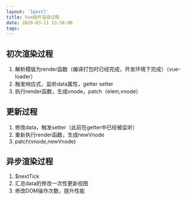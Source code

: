 ```yaml
---
layout: '[post]'
title: Vue组件渲染过程
date: 2020-03-11 13:58:06
tags:
---
```

## 初次渲染过程
1. 解析模版为render函数（编译打包时已经完成，开发环境下完成）（vue-loader）
2. 触发响应式，监听data属性，getter setter
3. 执行render函数，生成vnode，patch（elem,vnode）
<!-- more -->
## 更新过程
1. 修改data，触发setter（此前在getter中已经被监听）
2. 重新执行render函数，生成newVnode
3. patch(vnode,newVnode)

## 异步渲染过程
1. $nextTick
2. 汇总data的修改一次性更新视图
3. 修改DOM操作次数，提升性能


